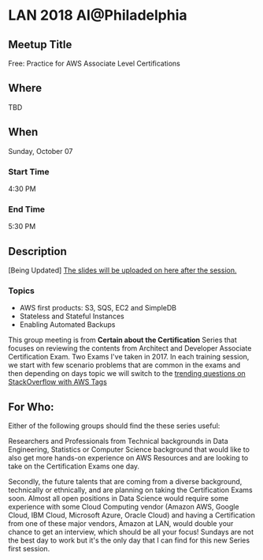 # LAN 2018 AI@Philadelphia
## Meetup Title
Free: Practice for AWS Associate Level Certifications
## Where
TBD

## When
Sunday, October 07

### Start Time
4:30 PM
### End Time
5:30 PM
## Description
[Being Updated]
[The slides will be uploaded on here after the session.](https://github.com/lotusxai/LAN-Workshops)


### Topics
* AWS first products: S3, SQS, EC2 and SimpleDB
* Stateless and Stateful Instances
* Enabling Automated Backups


This group meeting is from **Certain about the Certification** Series that focuses on reviewing the contents from Architect and Developer Associate Certification Exam. Two Exams I've taken in 2017. In each training session, we start with few scenario problems that are common in the exams and then depending on days topic we will switch to the [trending questions on StackOverflow with AWS Tags](https://stackoverflow.com/questions/tagged/amazon-web-services)


## For Who:
Either of the following groups should find the these series useful:

Researchers and Professionals from Technical backgrounds in Data Engineering, Statistics or Computer Science background that would like to also get more hands-on experience on AWS Resources and are looking to take on the Certification Exams one day.

Secondly, the future talents that are coming from a diverse background, technically or ethnically, and are planning on taking the Certification Exams soon. Almost all open positions in Data Science would require some experience with some Cloud Computing vendor (Amazon AWS, Google Cloud, IBM Cloud, Microsoft Azure, Oracle Cloud) and having a Certification from one of these major vendors, Amazon at LAN, would double your chance to get an interview, which should be all your focus! Sundays are not the best day to work but it's the only day that I can find for this new Series first session.
